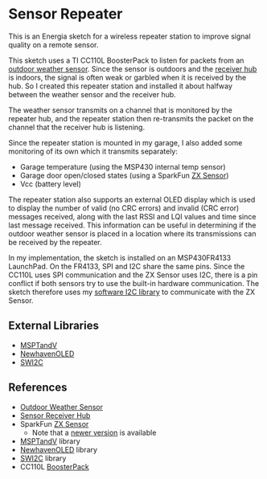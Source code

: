 Sensor Repeater
===============

This is an Energia sketch for a wireless repeater station to improve signal quality on a remote sensor.

This sketch uses a TI CC110L BoosterPack to listen for packets from an [outdoor weather sensor][1]. Since the sensor is outdoors and the [receiver hub][2] is indoors, the signal is often weak or garbled when it is received by the hub. So I created this repeater station and installed it about halfway between the weather sensor and the receiver hub.

The weather sensor transmits on a channel that is monitored by the repeater hub, and the repeater station then re-transmits the packet on the channel that the receiver hub is listening.

Since the repeater station is mounted in my garage, I also added some  monitoring of its own which it transmits separately:
- Garage temperature (using the MSP430 internal temp sensor)
- Garage door open/closed states (using a SparkFun [ZX Sensor][3])
- Vcc (battery level)

The repeater station also supports an external OLED display which is used to display the number of valid (no CRC errors) and invalid (CRC error) messages received, along with the last RSSI and LQI values and time since last message received. This information can be useful in determining if the outdoor weather sensor is placed in a location where its transmissions can be received by the repeater. 

In my implementation, the sketch is installed on an MSP430FR4133 LaunchPad.  On the FR4133, SPI and I2C share the same pins. Since the CC110L uses SPI communication and the ZX Sensor uses I2C, there is a pin conflict if both sensors try to use the built-in hardware communication.  The sketch therefore uses my [software I2C library][6] to communicate with the ZX Sensor.

External Libraries
------------------
- [MSPTandV][4]
- [NewhavenOLED][5]
- [SWI2C][6]



References
----------
+ [Outdoor Weather Sensor][1]
+ [Sensor Receiver Hub][2]
+ SparkFun [ZX Sensor][3]
  + Note that a [newer version][7] is available
+ [MSPTandV][4] library
+ [NewhavenOLED][5] library
+ [SWI2C][6] library
+ CC110L [BoosterPack][8]

[1]: https://gitlab.com/Andy4495/Outdoor-Weather-Sensor
[2]: https://gitlab.com/Andy4495/Sensor-Receiver
[3]: https://www.sparkfun.com/products/retired/12780
[4]: https://gitlab.com/Andy4495/mspTandV
[5]: https://gitlab.com/Andy4495/NewhavenOLED
[6]: https://gitlab.com/Andy4495/NewhavenOLED
[7]: https://www.sparkfun.com/products/13162
[8]: http://www.ti.com/tool/430BOOST-CC110L
